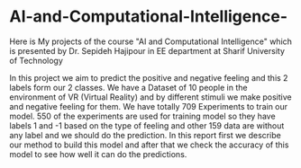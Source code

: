 # AI-and-Computational-Intelligence-
Here is My projects of the course "AI and Computational Intelligence" which is presented by Dr. Sepideh Hajipour in EE department at Sharif University of Technology

In this project we aim to predict the positive and negative feeling and this 2 labels form our 2 classes. We have a Dataset of 10 people in the environment of VR (Virtual Reality) and by different stimuli we make positive and negative feeling for them. We have totally 709 Experiments to train our model. 550 of the experiments are used for training model so they have labels 1 and -1 based on the type of feeling and other 159 data are without any label and we should do the prediction. In this report first we describe our method to build this model and after that we check the accuracy of this model to see how well it can do the predictions.

